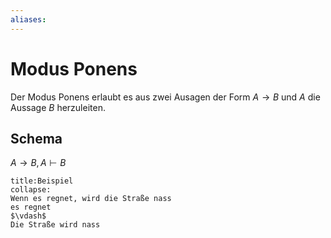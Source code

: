 ```yaml
---
aliases: 
---
```

$\newcommand{\f}[1]{\mathcal{#1}}\newcommand{\F}[1]{\mathfrak{#1}}\newcommand{\b}[1]{\mathbb{#1}}$
# Modus Ponens 
Der Modus Ponens erlaubt es aus zwei Ausagen der Form $A\rightarrow B$ und $A$ die Aussage $B$ herzuleiten.

## Schema
${A \rightarrow B,A}\vdash B$
```ad-example
title:Beispiel
collapse:
Wenn es regnet, wird die Straße nass
es regnet
$\vdash$
Die Straße wird nass
```




